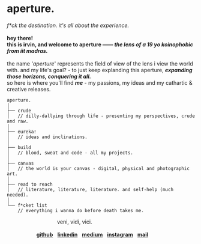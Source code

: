 # aperture.
*f\*ck the destination. it's all about the experience.* \
\
**hey there!** \
**this is irvin, and welcome to aperture —— _the lens of a 19 yo koinophobic from iit madras._** \
\
the name '_aperture_' represents the field of view of the lens i view the world with. 
and my life's goal? - to just keep explanding this aperture, _**expanding those horizons, conquering it all.**_ \
so here is where you'll find ***me*** - my passions, my ideas and my cathartic & creative releases.
``` structure
aperture.
│
├── crude
│   // dilly-dallying through life - presenting my perspectives, crude and raw.
│
├── eureka!
│   // ideas and inclinations.
│
├── build
│   // blood, sweat and code - all my projects.
│
├── canvas
│   // the world is your canvas - digital, physical and photographic art.
│
├── read to reach
│   // literature, literature, literature. and self-help (much needed).
│
└── f*cket list
    // everything i wanna do before death takes me.
```
&nbsp; &nbsp; &nbsp; &nbsp; &nbsp; &nbsp; &nbsp; &nbsp; &nbsp; &nbsp; &nbsp; &nbsp; &nbsp; &nbsp; &nbsp; &nbsp; &nbsp; veni, vidi, vici. &nbsp; &nbsp; &nbsp; &nbsp; &nbsp; &nbsp; &nbsp; &nbsp; &nbsp; &nbsp; \
\
&nbsp; &nbsp; &nbsp; &nbsp; &nbsp; &nbsp; &nbsp; &nbsp; &nbsp; &nbsp; [**github**](https://github.com/1rvinn) &nbsp; [**linkedin**](https://www.linkedin.com/in/irvin-sachdeva-95569716a/) &nbsp; [**medium**](https://medium.com/@irvinsachdeva5) &nbsp; [**instagram**](https://www.instagram.com/_1rvin__/) &nbsp; [**mail**](mailto:irvinsachdeva5@gmail.com)&nbsp; &nbsp; &nbsp; &nbsp; &nbsp; &nbsp; &nbsp; &nbsp; &nbsp; &nbsp;